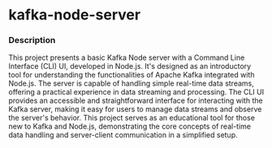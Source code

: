 # kafka-node-server

### Description
This project presents a basic Kafka Node server with a Command Line Interface (CLI) UI, developed in Node.js. It's designed as an introductory tool for understanding the functionalities of Apache Kafka integrated with Node.js. The server is capable of handling simple real-time data streams, offering a practical experience in data streaming and processing. The CLI UI provides an accessible and straightforward interface for interacting with the Kafka server, making it easy for users to manage data streams and observe the server's behavior. This project serves as an educational tool for those new to Kafka and Node.js, demonstrating the core concepts of real-time data handling and server-client communication in a simplified setup.
